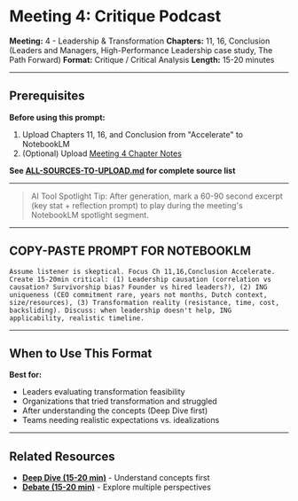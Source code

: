# Meeting 4: Critique Podcast

**Meeting:** 4 - Leadership & Transformation
**Chapters:** 11, 16, Conclusion (Leaders and Managers, High-Performance Leadership case study, The Path Forward)
**Format:** Critique / Critical Analysis
**Length:** 15-20 minutes

---

## Prerequisites

**Before using this prompt:**
1. Upload Chapters 11, 16, and Conclusion from "Accelerate" to NotebookLM
2. (Optional) Upload [Meeting 4 Chapter Notes](../../meetings/meeting-4/chapter-notes.md)

**See [ALL-SOURCES-TO-UPLOAD.md](ALL-SOURCES-TO-UPLOAD.md) for complete source list**

---

> AI Tool Spotlight Tip: After generation, mark a 60-90 second excerpt (key stat + reflection prompt) to play during the meeting's NotebookLM spotlight segment.

---

## COPY-PASTE PROMPT FOR NOTEBOOKLM

```
Assume listener is skeptical. Focus Ch 11,16,Conclusion Accelerate. Create 15-20min critical: (1) Leadership causation (correlation vs causation? Survivorship bias? Founder vs hired leaders?), (2) ING uniqueness (CEO commitment rare, years not months, Dutch context, size/resources), (3) Transformation reality (resistance, time, cost, backsliding). Discuss: when leadership doesn't help, ING applicability, realistic timeline.
```

---

## When to Use This Format

**Best for:**
- Leaders evaluating transformation feasibility
- Organizations that tried transformation and struggled
- After understanding the concepts (Deep Dive first)
- Teams needing realistic expectations vs. idealizations

---

## Related Resources

- **[Deep Dive (15-20 min)](podcast-deep-dive-default.md)** - Understand concepts first
- **[Debate (15-20 min)](podcast-debate.md)** - Explore multiple perspectives

